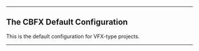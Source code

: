 -------------------------------------------------------------------------
The CBFX Default Configuration
-------------------------------------------------------------------------

This is the default configuration for VFX-type projects.


-------------------------------------------------------------------------
